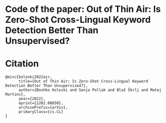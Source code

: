 # Code of the paper: Out of Thin Air: Is Zero-Shot Cross-Lingual Keyword Detection Better Than Unsupervised?


# Citation

```
@misc{koloski2022air,
      title={Out of Thin Air: Is Zero-Shot Cross-Lingual Keyword Detection Better Than Unsupervised?}, 
      author={Boshko Koloski and Senja Pollak and Blaž Škrlj and Matej Martinc},
      year={2022},
      eprint={2202.06650},
      archivePrefix={arXiv},
      primaryClass={cs.CL}
}
```

